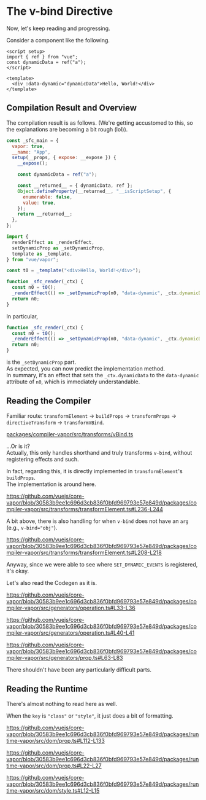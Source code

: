 # The v-bind Directive

Now, let's keep reading and progressing.

Consider a component like the following.

```vue
<script setup>
import { ref } from "vue";
const dynamicData = ref("a");
</script>

<template>
  <div :data-dynamic="dynamicData">Hello, World!</div>
</template>
```

## Compilation Result and Overview

The compilation result is as follows. (We're getting accustomed to this, so the explanations are becoming a bit rough (lol)).

```js
const _sfc_main = {
  vapor: true,
  __name: "App",
  setup(__props, { expose: __expose }) {
    __expose();

    const dynamicData = ref("a");

    const __returned__ = { dynamicData, ref };
    Object.defineProperty(__returned__, "__isScriptSetup", {
      enumerable: false,
      value: true,
    });
    return __returned__;
  },
};

import {
  renderEffect as _renderEffect,
  setDynamicProp as _setDynamicProp,
  template as _template,
} from "vue/vapor";

const t0 = _template("<div>Hello, World!</div>");

function _sfc_render(_ctx) {
  const n0 = t0();
  _renderEffect(() => _setDynamicProp(n0, "data-dynamic", _ctx.dynamicData));
  return n0;
}
```

In particular,

```js
function _sfc_render(_ctx) {
  const n0 = t0();
  _renderEffect(() => _setDynamicProp(n0, "data-dynamic", _ctx.dynamicData));
  return n0;
}
```

is the `_setDynamicProp` part.\
As expected, you can now predict the implementation method.\
In summary, it's an effect that sets the `_ctx.dynamicData` to the `data-dynamic` attribute of `n0`, which is immediately understandable.

## Reading the Compiler

Familiar route: `transformElement` -> `buildProps` -> `transformProps` -> `directiveTransform` -> `transformVBind`.

[packages/compiler-vapor/src/transforms/vBind.ts](https://github.com/vuejs/core-vapor/blob/30583b9ee1c696d3cb836f0bfd969793e57e849d/packages/compiler-vapor/src/transforms/vBind.ts)

...Or is it?\
Actually, this only handles shorthand and truly transforms `v-bind`, without registering effects and such.

In fact, regarding this, it is directly implemented in `transformElement`'s `buildProps`.\
The implementation is around here.

https://github.com/vuejs/core-vapor/blob/30583b9ee1c696d3cb836f0bfd969793e57e849d/packages/compiler-vapor/src/transforms/transformElement.ts#L236-L244

A bit above, there is also handling for when `v-bind` does not have an `arg` (e.g., `v-bind="obj"`).

https://github.com/vuejs/core-vapor/blob/30583b9ee1c696d3cb836f0bfd969793e57e849d/packages/compiler-vapor/src/transforms/transformElement.ts#L208-L218

Anyway, since we were able to see where `SET_DYNAMIC_EVENTS` is registered, it's okay.

Let's also read the Codegen as it is.

https://github.com/vuejs/core-vapor/blob/30583b9ee1c696d3cb836f0bfd969793e57e849d/packages/compiler-vapor/src/generators/operation.ts#L33-L36

https://github.com/vuejs/core-vapor/blob/30583b9ee1c696d3cb836f0bfd969793e57e849d/packages/compiler-vapor/src/generators/operation.ts#L40-L41

https://github.com/vuejs/core-vapor/blob/30583b9ee1c696d3cb836f0bfd969793e57e849d/packages/compiler-vapor/src/generators/prop.ts#L63-L83

There shouldn't have been any particularly difficult parts.

## Reading the Runtime

There's almost nothing to read here as well.

When the `key` is `"class"` or `"style"`, it just does a bit of formatting.

https://github.com/vuejs/core-vapor/blob/30583b9ee1c696d3cb836f0bfd969793e57e849d/packages/runtime-vapor/src/dom/prop.ts#L112-L133

https://github.com/vuejs/core-vapor/blob/30583b9ee1c696d3cb836f0bfd969793e57e849d/packages/runtime-vapor/src/dom/prop.ts#L22-L27

https://github.com/vuejs/core-vapor/blob/30583b9ee1c696d3cb836f0bfd969793e57e849d/packages/runtime-vapor/src/dom/style.ts#L12-L15
